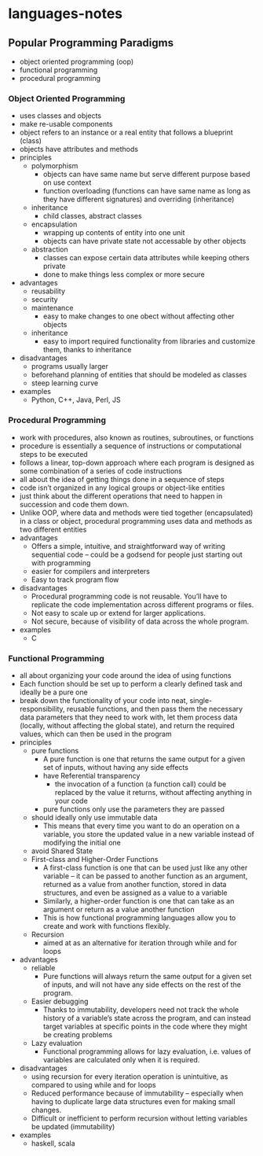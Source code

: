 # languages-notes

## Popular Programming Paradigms
- object oriented programming (oop)
- functional programming
- procedural programming

### Object Oriented Programming
- uses classes and objects
- make re-usable components
- object refers to an instance or a real entity that follows a blueprint (class)
- objects have attributes and methods
- principles
  - polymorphism
    - objects can have same name but serve different purpose based on use context
    - function overloading (functions can have same name as long as they have different signatures) and overriding (inheritance)
  - inheritance
    - child classes, abstract classes
  - encapsulation
    - wrapping up contents of entity into one unit
    - objects can have private state not accessable by other objects
  - abstraction
    - classes can expose certain data attributes while keeping others private
    - done to make things less complex or more secure
- advantages
  - reusability
  - security
  - maintenance
    - easy to make changes to one obect without affecting other objects
  - inheritance
    - easy to import required functionality from libraries and customize them, thanks to inheritance
- disadvantages
  - programs usually larger
  - beforehand planning of entities that should be modeled as classes
  - steep learning curve
- examples
  - Python, C++, Java, Perl, JS

### Procedural Programming
- work with procedures, also known as routines, subroutines, or functions
- procedure is essentially a sequence of instructions or computational steps to be executed
- follows a linear, top-down approach where each program is designed as some combination of a series of code instructions
- all about the idea of getting things done in a sequence of steps
- code isn’t organized in any logical groups or object-like entities
- just think about the different operations that need to happen in succession and code them down.
- Unlike OOP, where data and methods were tied together (encapsulated) in a class or object, procedural programming uses data and methods as two different entities
- advantages
  - Offers a simple, intuitive, and straightforward way of writing sequential code – could be a godsend for people just starting out with programming
  - easier for compilers and interpreters
  - Easy to track program flow
- disadvantages
  - Procedural programming code is not reusable. You’ll have to replicate the code implementation across different programs or files.
  - Not easy to scale up or extend for larger applications.
  - Not secure, because of visibility of data across the whole program.
- examples
  - C

### Functional Programming
- all about organizing your code around the idea of using functions
- Each function should be set up to perform a clearly defined task and ideally be a pure one
- break down the functionality of your code into neat, single-responsibility, reusable functions, and then pass them the necessary data parameters that they need to work with, let them process data (locally, without affecting the global state), and return the required values, which can then be used in the program
- principles
  - pure functions
    - A pure function is one that returns the same output for a given set of inputs, without having any side effects
    - have Referential transparency
      - the invocation of a function (a function call) could be replaced by the value it returns, without affecting anything in your code
    - pure functions only use the parameters they are passed
  - should ideally only use immutable data
    - This means that every time you want to do an operation on a variable, you store the updated value in a new variable instead of modifying the initial one
  - avoid Shared State
  - First-class and Higher-Order Functions
    - A first-class function is one that can be used just like any other variable – it can be passed to another function as an argument, returned as a value from another function, stored in data structures, and even be assigned as a value to a variable
    - Similarly, a higher-order function is one that can take as an argument or return as a value another function
    - This is how functional programming languages allow you to create and work with functions flexibly.
  - Recursion
    - aimed at as an alternative for iteration through while and for loops
- advantages
  - reliable
    - Pure functions will always return the same output for a given set of inputs, and will not have any side effects on the rest of the program.
  - Easier debugging
    - Thanks to immutability, developers need not track the whole history of a variable’s state across the program, and can instead target variables at specific points in the code where they might be creating problems
  - Lazy evaluation
    - Functional programming allows for lazy evaluation, i.e. values of variables are calculated only when it is required.
- disadvantages
  - using recursion for every iteration operation is unintuitive, as compared to using while and for loops
  - Reduced performance because of immutability – especially when having to duplicate large data structures even for making small changes.
  - Difficult or inefficient to perform recursion without letting variables be updated (immutability)
- examples
  - haskell, scala
